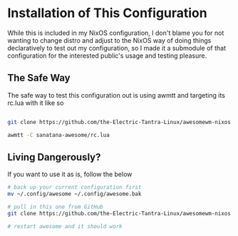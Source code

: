# Installation of This Configuration

While this is included in my NixOS configuration, I don't blame you for not wanting to change distro and adjust to the NixOS way of doing things declaratively to test out my configuration, so I made it a submodule of that configuration for the interested public's usage and testing pleasure.

## The Safe Way

The safe way to test this configuration out is using awmtt and targeting its rc.lua with it like so

```bash

git clone https://github.com/the-Electric-Tantra-Linux/awesomewm-nixos sanatana-awesome

awmtt -C sanatana-awesome/rc.lua

```

## Living Dangerously?

If you want to use it as is, follow the below

```bash
# back up your current configuration first
mv ~/.config/awesome ~/.config/awesome.bak

# pull in this one from GitHub
git clone https://github.com/the-Electric-Tantra-Linux/awesomewm-nixos

# restart awesome and it should work
```
